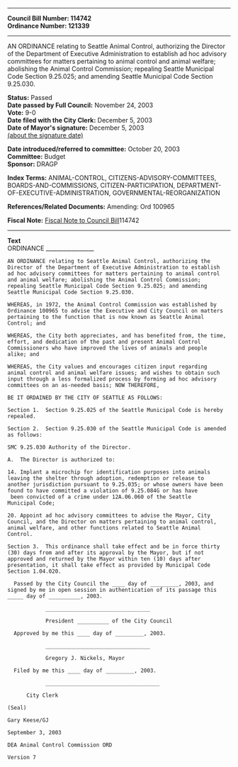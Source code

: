 * * * * *  
  
**Council Bill Number: [](#h0)[](#h2)114742**   
**Ordinance Number: 121339**  
  
* * * * *  
  
AN ORDINANCE relating to Seattle Animal Control, authorizing the Director of the Department of Executive Administration to establish ad hoc advisory committees for matters pertaining to animal control and animal welfare; abolishing the Animal Control Commission; repealing Seattle Municipal Code Section 9.25.025; and amending Seattle Municipal Code Section 9.25.030.  
  
**Status:** Passed   
**Date passed by Full Council:** November 24, 2003   
**Vote:** 9-0   
**Date filed with the City Clerk:** December 5, 2003   
**Date of Mayor's signature:** December 5, 2003   
[(about the signature date)](/~public/approvaldate.htm)   
  
  
**Date introduced/referred to committee:** October 20, 2003   
**Committee:** Budget   
**Sponsor:** DRAGP   
  
**Index Terms:** ANIMAL-CONTROL, CITIZENS-ADVISORY-COMMITTEES, BOARDS-AND-COMMISSIONS, CITIZEN-PARTICIPATION, DEPARTMENT-OF-EXECUTIVE-ADMINISTRATION, GOVERNMENTAL-REORGANIZATION  
  
**References/Related Documents:** Amending: Ord 100965  
  
**Fiscal Note:** [Fiscal Note to Council Bill](http://clerk.seattle.gov/~public/fnote/114742.htm)[](#h1)[](#h3)114742  
  
* * * * *  
  
**Text**  
    ORDINANCE _________________  
  
    AN ORDINANCE relating to Seattle Animal Control, authorizing the  
    Director of the Department of Executive Administration to establish  
    ad hoc advisory committees for matters pertaining to animal control  
    and animal welfare; abolishing the Animal Control Commission;  
    repealing Seattle Municipal Code Section 9.25.025; and amending  
    Seattle Municipal Code Section 9.25.030.  
  
    WHEREAS, in 1972, the Animal Control Commission was established by  
    Ordinance 100965 to advise the Executive and City Council on matters  
    pertaining to the function that is now known as Seattle Animal  
    Control; and  
  
    WHEREAS, the City both appreciates, and has benefited from, the time,  
    effort, and dedication of the past and present Animal Control  
    Commissioners who have improved the lives of animals and people  
    alike; and  
  
    WHEREAS, the City values and encourages citizen input regarding  
    animal control and animal welfare issues; and wishes to obtain such  
    input through a less formalized process by forming ad hoc advisory  
    committees on an as-needed basis; NOW THEREFORE,  
  
    BE IT ORDAINED BY THE CITY OF SEATTLE AS FOLLOWS:  
  
    Section 1.  Section 9.25.025 of the Seattle Municipal Code is hereby  
    repealed.  
  
    Section 2.  Section 9.25.030 of the Seattle Municipal Code is amended  
    as follows:  
  
    SMC 9.25.030 Authority of the Director.  
  
    A.  The Director is authorized to:  
  
    14. Implant a microchip for identification purposes into animals  
    leaving the shelter through adoption, redemption or release to  
    another jurisdiction pursuant to 9.25.035; or whose owners have been  
    found to have committed a violation of 9.25.084G or has have  
     been convicted of a crime under 12A.06.060 of the Seattle  
    Municipal Code;  
  
    20. Appoint ad hoc advisory committees to advise the Mayor, City  
    Council, and the Director on matters pertaining to animal control,  
    animal welfare, and other functions related to Seattle Animal  
    Control.  
  
    Section 3.  This ordinance shall take effect and be in force thirty  
    (30) days from and after its approval by the Mayor, but if not  
    approved and returned by the Mayor within ten (10) days after  
    presentation, it shall take effect as provided by Municipal Code  
    Section 1.04.020.  
  
      Passed by the City Council the ____ day of _________, 2003, and  
    signed by me in open session in authentication of its passage this  
    _____ day of __________, 2003.  
  
                _________________________________  
  
                President __________ of the City Council  
  
      Approved by me this ____ day of _________, 2003.  
  
                _________________________________  
  
                Gregory J. Nickels, Mayor  
  
      Filed by me this ____ day of _________, 2003.  
  
                ____________________________________  
  
          City Clerk  
  
    (Seal)  
  
    Gary Keese/GJ  
  
    September 3, 2003  
  
    DEA Animal Control Commission ORD  
  
    Version 7  
